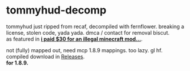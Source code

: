 # tommyhud-decomp
tommyhud just ripped from recaf, decompiled with fernflower. breaking a license, stolen code, yada yada. dmca / contact for removal biscut. </br>
as featured in [**i paid $30 for an illegal minecraft mod...**](https://www.youtube.com/watch?v=H7CvtXXxirA).

not (fully) mapped out, need mcp 1.8.9 mappings. too lazy. gl hf. </br>
compiled download in [Releases](https://github.com/uchks/tommyhud-decomp/releases). </br>
**for 1.8.9.**
